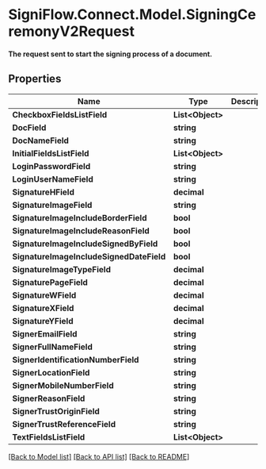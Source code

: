 # SigniFlow.Connect.Model.SigningCeremonyV2Request
#### The request sent to start the signing process of a document.

## Properties

Name | Type | Description | Notes
------------ | ------------- | ------------- | -------------
**CheckboxFieldsListField** | **List&lt;Object&gt;** |  | 
**DocField** | **string** |  | 
**DocNameField** | **string** |  | 
**InitialFieldsListField** | **List&lt;Object&gt;** |  | 
**LoginPasswordField** | **string** |  | 
**LoginUserNameField** | **string** |  | 
**SignatureHField** | **decimal** |  | 
**SignatureImageField** | **string** |  | 
**SignatureImageIncludeBorderField** | **bool** |  | 
**SignatureImageIncludeReasonField** | **bool** |  | 
**SignatureImageIncludeSignedByField** | **bool** |  | 
**SignatureImageIncludeSignedDateField** | **bool** |  | 
**SignatureImageTypeField** | **decimal** |  | 
**SignaturePageField** | **decimal** |  | 
**SignatureWField** | **decimal** |  | 
**SignatureXField** | **decimal** |  | 
**SignatureYField** | **decimal** |  | 
**SignerEmailField** | **string** |  | 
**SignerFullNameField** | **string** |  | 
**SignerIdentificationNumberField** | **string** |  | 
**SignerLocationField** | **string** |  | 
**SignerMobileNumberField** | **string** |  | 
**SignerReasonField** | **string** |  | 
**SignerTrustOriginField** | **string** |  | 
**SignerTrustReferenceField** | **string** |  | 
**TextFieldsListField** | **List&lt;Object&gt;** |  | 

[[Back to Model list]](../README.md#documentation-for-models) [[Back to API list]](../README.md#documentation-for-api-endpoints) [[Back to README]](../README.md)

